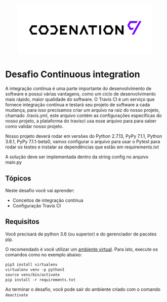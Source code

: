 <h1 align=center>
<img src="https://raw.githubusercontent.com/jgsneves/desafioCodenation/master/codenation.png" />
</h1>

# Desafio Continuous integration

A integração contínua é uma parte importante do desenvolvimento de software e possui várias
vantagens, como um ciclo de desenvolvimento mais rápido, maior qualidade do software. O Travis CI é um serviço que fornece integração contínua e testará seu projeto de software a cada mudança, para isso precisamos criar um arquivo na raiz do nosso projeto, chamado .travis.yml, este arquivo contém as configurações específicas do nosso projeto, a plataforma do travisci usa esse arquivo para para saber como validar nosso projeto.

Nosso projeto deverá rodar em versões do Python 2.7.13, PyPy 7.1.1, Python 3.6.1, PyPy 7.1.1-beta0, vamos configurar o arquivo para usar o Pytest para rodar os testes e  instalar as dependências que estão em requirements.txt

A solução deve ser implementada dentro da string config no arquivo main.py

## Tópicos



Neste desafio você vai aprender:

- Conceitos de integração contínua
- Configuração Travis CI


## Requisitos

Você precisará de python 3.6 (ou superior) e do gerenciador de pacotes pip.

O recomendado é você utilizar um [ambiente virtual](https://pythonacademy.com.br/blog/python-e-virtualenv-como-programar-em-ambientes-virtuais). Para isto, execute os comandos como no exemplo abaixo:

    pip3 install virtualenv
    virtualenv venv -p python3
    source venv/bin/activate 
    pip install -r requirements.txt

Ao terminar o desafio, você pode sair do ambiente criado com o comando `deactivate`
